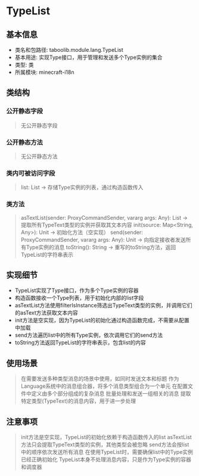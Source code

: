 # TypeList
## 基本信息
- 类名和包路径: taboolib.module.lang.TypeList
- 基本用途: 实现Type接口，用于管理和发送多个Type实例的集合
- 类型: 类
- 所属模块: minecraft-i18n

## 类结构
### 公开静态字段
> 无公开静态字段

### 公开静态方法
> 无公开静态方法

### 类内可被访问字段
> list: List<Type> -> 存储Type实例的列表，通过构造函数传入

### 类方法
> asTextList(sender: ProxyCommandSender, vararg args: Any): List<String> -> 提取所有TypeText类型的实例并获取其文本内容
> init(source: Map<String, Any>): Unit -> 初始化方法（空实现）
> send(sender: ProxyCommandSender, vararg args: Any): Unit -> 向指定接收者发送所有Type实例的消息
> toString(): String -> 重写的toString方法，返回TypeList的字符串表示

## 实现细节
- TypeList实现了Type接口，作为多个Type实例的容器
- 构造函数接收一个Type列表，用于初始化内部的list字段
- asTextList方法使用filterIsInstance筛选出TypeText类型的实例，并调用它们的asText方法获取文本内容
- init方法是空实现，因为TypeList的初始化通过构造函数完成，不需要从配置中加载
- send方法遍历list中的所有Type实例，依次调用它们的send方法
- toString方法返回TypeList的字符串表示，包含list的内容

## 使用场景
> 在需要发送多种类型消息的场景中使用，如同时发送文本和标题
> 作为Language系统中的消息组合器，将多个消息类型组合为一个单元
> 在配置文件中定义由多个部分组成的复杂消息
> 批量处理和发送一组相关的消息
> 提取特定类型(TypeText)的消息内容，用于进一步处理

## 注意事项
> init方法是空实现，TypeList的初始化依赖于构造函数传入的list
> asTextList方法只会提取TypeText类型的实例，其他类型会被忽略
> send方法会按list中的顺序依次发送所有消息
> 在使用TypeList时，需要确保list中的Type实例已经正确初始化
> TypeList本身不处理消息内容，只是作为Type实例的容器和调度器
